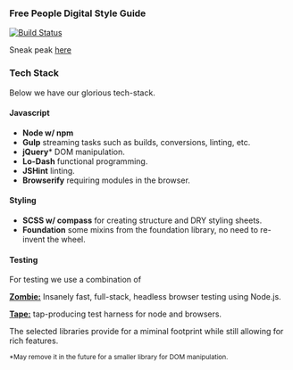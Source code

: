 ### Free People Digital Style Guide
[![Build Status](https://travis-ci.org/freepeople/styleguide.svg?branch=master)](https://travis-ci.org/freepeople/styleguide)

Sneak peak [here](https://rawgit.com/freepeople/styleguide/master/_site/index.html)

### Tech Stack
Below we have our glorious tech-stack.

#### Javascript
* **Node w/ npm** 
* **Gulp** streaming tasks such as builds, conversions, linting, etc.
* **jQuery*** DOM manipulation.
* **Lo-Dash** functional programming.
* **JSHint** linting.
* **Browserify** requiring modules in the browser.

#### Styling
* **SCSS w/ compass** for creating structure and DRY styling sheets.
* **Foundation** some mixins from the foundation library, no need to re-invent the wheel.

#### Testing
For testing we use a combination of

[**Zombie:**](https://www.npmjs.org/package/zombie) Insanely fast, full-stack, headless browser testing using Node.js.

[**Tape:**](https://www.npmjs.org/package/tape) tap-producing test harness for node and browsers.

The selected libraries provide for a miminal footprint while still allowing for rich features.


<sub>*May remove it in the future for a smaller library for DOM manipulation.</sub>